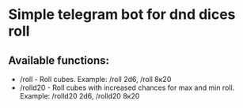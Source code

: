 # Simple telegram bot for dnd dices roll
## Available functions:
 - /roll - Roll cubes. Example: /roll 2d6, /roll 8к20
 - /rolld20 - Roll cubes with increased chances for max and min roll. Example: /rolld20 2d6, /rolld20 8к20